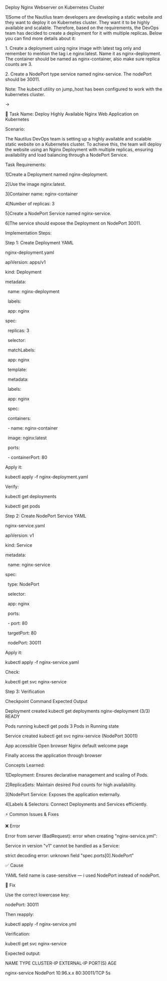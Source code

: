 Deploy Nginx Webserver on Kubernetes Cluster



1]Some of the Nautilus team developers are developing a static website and they want to deploy it on Kubernetes cluster. They want it to be highly available and scalable. Therefore, based on the requirements, the DevOps team has decided to create a deployment for it with multiple replicas. Below you can find more details about it:

1\. Create a deployment using nginx image with latest tag only and remember to mention the tag i.e nginx:latest. Name it as nginx-deployment. The container should be named as nginx-container, also make sure replica counts are 3.

2\. Create a NodePort type service named nginx-service. The nodePort should be 30011.

Note: The kubectl utility on jump\_host has been configured to work with the kubernetes cluster.



->



🧾 Task Name: Deploy Highly Available Nginx Web Application on Kubernetes



Scenario:

The Nautilus DevOps team is setting up a highly available and scalable static website on a Kubernetes cluster. To achieve this, the team will deploy the website using an Nginx Deployment with multiple replicas, ensuring availability and load balancing through a NodePort Service.





Task Requirements:

1]Create a Deployment named nginx-deployment.

2]Use the image nginx:latest.

3]Container name: nginx-container

4]Number of replicas: 3

5]Create a NodePort Service named nginx-service.

6]The service should expose the Deployment on NodePort 30011.





Implementation Steps:

Step 1: Create Deployment YAML

nginx-deployment.yaml



apiVersion: apps/v1

kind: Deployment

metadata:

&nbsp; name: nginx-deployment

&nbsp; labels:

&nbsp;   app: nginx

spec:

&nbsp; replicas: 3

&nbsp; selector:

&nbsp;   matchLabels:

&nbsp;     app: nginx

&nbsp; template:

&nbsp;   metadata:

&nbsp;     labels:

&nbsp;       app: nginx

&nbsp;   spec:

&nbsp;     containers:

&nbsp;       - name: nginx-container

&nbsp;         image: nginx:latest

&nbsp;         ports:

&nbsp;           - containerPort: 80



Apply it:

kubectl apply -f nginx-deployment.yaml



Verify:

kubectl get deployments

kubectl get pods





Step 2: Create NodePort Service YAML

nginx-service.yaml



apiVersion: v1

kind: Service

metadata:

&nbsp; name: nginx-service

spec:

&nbsp; type: NodePort

&nbsp; selector:

&nbsp;   app: nginx

&nbsp; ports:

&nbsp;   - port: 80

&nbsp;     targetPort: 80

&nbsp;     nodePort: 30011





Apply it:

kubectl apply -f nginx-service.yaml



Check:

kubectl get svc nginx-service





Step 3: Verification

Checkpoint	Command	Expected Output

Deployment created	kubectl get deployments	nginx-deployment (3/3) READY

Pods running	kubectl get pods	3 Pods in Running state

Service created	kubectl get svc	nginx-service (NodePort 30011)

App accessible	Open browser	Nginx default welcome page



Finally access the application through browser 





Concepts Learned:

1]Deployment: Ensures declarative management and scaling of Pods.

2]ReplicaSets: Maintain desired Pod counts for high availability.

3]NodePort Service: Exposes the application externally.

4]Labels \& Selectors: Connect Deployments and Services efficiently.





⚡ Common Issues \& Fixes

❌ Error



Error from server (BadRequest): error when creating "nginx-service.yml":

Service in version "v1" cannot be handled as a Service:

strict decoding error: unknown field "spec.ports\[0].NodePort"





✅ Cause

YAML field name is case-sensitive — i used NodePort instead of nodePort.





🧩 Fix

Use the correct lowercase key:

nodePort: 30011





Then reapply:

kubectl apply -f nginx-service.yml





Verification:

kubectl get svc nginx-service





Expected output:

NAME             TYPE       CLUSTER-IP     EXTERNAL-IP   PORT(S)        AGE

nginx-service    NodePort   10.96.x.x      <none>        80:30011/TCP   5s





